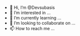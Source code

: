 - 👋 Hi, I’m @Devsubasis
- 👀 I’m interested in ...
- 🌱 I’m currently learning ...
- 💞️ I’m looking to collaborate on ...
- 📫 How to reach me ...

<!---
Devsubasis/Devsubasis is a ✨ special ✨ repository because its `README.md` (this file) appears on your GitHub profile.
You can click the Preview link to take a look at your changes.
--->
